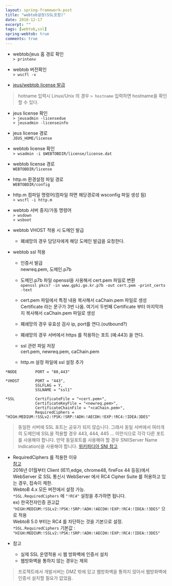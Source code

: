 ```yaml
---
layout: spring-framework-post
title: "webtob설정(SSL포함)"
date: 2018-12-17
excerpt: ""
tags: [webtob,ssl]
spring-webtob: true
comments: true
---
```



- webtob/jeus 홈 경로 확인  
`> printenv`  

- webtob 버전확인  
`> wscfl -v`  


- [jeus/webtob license 발급](https://technet.tmaxsoft.com/ko/front/main/main.do)  
> hotname 입력시 Linux/Unix 의 경우 `> hostname` 입력하면 hostname을 확인할 수 있다.  

- jeus license 확인  
`> jeusadmin -licensedue`  
`> jeusadmin -licenseinfo`  

- jeus license 경로  
`JEUS_HOME/license`  

- webtob license 확인  
`> wsadmin -i $WEBTOBDIR/license/license.dat`  

- webtob license 경로  
`WEBTOBDIR/license`  

- http.m 환경설정 파일 경로  
`WEBTOBDIR/config`  

- http.m 컴파일 명령어(컴파일 하면 해당경로에 wsconfig 파일 생성 됨)  
`> wscfl -i http.m`  

- webtob 서버 중지/가동 명령어  
`> wsdown`  
`> wsboot`  

- webtob VHOST 적용 시 도메인 발급  
  - 폐쇄망의 경우 담당자에게 해당 도메인 발급을 요청한다.  

- webtob ssl 적용  
  - 인증서 발급  
  newreq.pem, 도메인.p7b  
  - 도메인.p7b 파일 openssl을 사용해서 cert.pem 파일로 변환  
  `openssl pkcs7 -in www.gpki.go.kr.p7b -out cert.pem -print_certs -text`  
  - cert.pem 파일에서 특정 내용 복사해서 caChain.pem 파일로 생성  
  Certificate 라는 문구가 3번 나옴. 여기서 두번째 Certificate 부터 마지막까지 복사해서 caChain.pem 파일로 생성  
  - 폐쇄망의 경우 유효성 검사 ip, port를 연다.(outbound?)  
  - 폐쇄망의 경우 서버에서 https 를 적용하는 포트 (예:443) 을 연다.  


  - ssl 관련 파일 저장  
  cert.pem, newreq.pem, caChain.pem  
  - http.m 설정 파일에 ssl 설정 추가  
~~~linux
*NODE        PORT = "80,443"

*VHOST       PORT = "443",
             SSLFLAG = Y,
             SSLNAME = "ssl1"

*SSL         CertificateFile = "<cert.pem>",
             CertificateKeyFile = "<newreq.pem>",
             CertificateChainFile = "<caChain.pem>",
             RequiredCiphers = "HIGH:MEDIUM:!SSLv2:!PSK:!SRP:!ADH:!AECDH:!EXP:!RC4:!IDEA:3DES"
~~~

> 동일한 서버에 SSL 포트는 공유가 되지 않습니다. 그래서 동일 서버에서 여러개의 도메인에 SSL을 적용할 경우 443, 444, 445 ...
이런식으로 각각 다른 포트를 사용해야 합니다. 만약 동일포트를 사용해야 할 경우 SNI(Server Name Indication)을 사용해야 합니다.
[위키피디아 SNI 참고](https://ko.wikipedia.org/wiki/%EC%84%9C%EB%B2%84_%EB%84%A4%EC%9E%84_%EC%9D%B8%EB%94%94%EC%BC%80%EC%9D%B4%EC%85%98)  


- RequiredCiphers 를 적용한 이유  
[참고](https://technet.tmaxsoft.com/ko/front/support/notice/viewNotice.do?board_seq=CUST-20160226-000003)  
2016년 01월부터 Client (IE11,edge, chrome48, fireFox 44 등등)에서 WebServer 로 SSL 통신시
WebServer 에서 RC4 Cipher Suite 를 허용하고 있는 경우, 접속이 제한.  
WebtoB 4.x 모든 버전에서 설정 가능.  
`*SSL.RequiredCiphers` 에 `"!RC4"` 설정을 추가하면 됩니다.  
ex) 한국전자인증 권고값 `"HIGH:MEDIUM:!SSLv2:!PSK:!SRP:!ADH:!AECDH:!EXP:!RC4:!IDEA:!3DES"` 으로 적용  
WebtoB 5.0 부터는 RC4 를 차단하는 것을 기본으로 설정.  
`*SSL.RequiredCiphers` 기본값 : `"HIGH:MEDIUM:!SSLv2:!PSK:!SRP:!ADH:!AECDH:!EXP:!RC4:!IDEA:!3DES"`  


- 참고  
  - 실제 SSL 운영적용 시 웹 방화벽에 인증서 설치  
  - 웹방화벽을 통하지 않는 경우는 제외   


> 프로젝트에서 개발서버는 DMZ 밖에 있고 웹방화벽을 통하지 않아서 웹방화벽에 인증서 설치할 필요가 없었음.  

